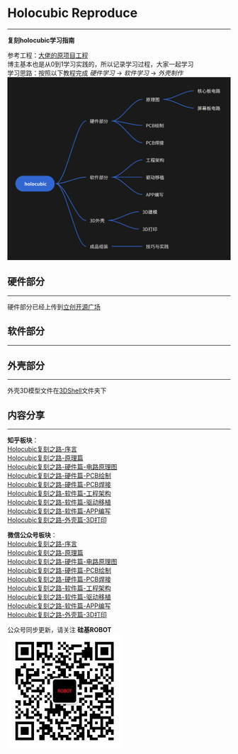 # Holocubic Reproduce
---
**复刻holocubic学习指南**  

参考工程：[大佬的原项目工程](https://github.com/peng-zhihui/HoloCubic)  
博主基本也是从0到1学习实践的，所以记录学习过程，大家一起学习  
学习思路：按照以下教程完成 *硬件学习* -> *软件学习* -> *外壳制作*    
![](resources/学习路线图.png)

## 硬件部分
---  
硬件部分已经上传到[立创开源广场](https://oshwhub.com/will.wan/holocubic)

## 软件部分
---

## 外壳部分
---
外壳3D模型文件在[3DShell](./3DShell)文件夹下

## 内容分享
---
**知乎板块**：  
[Holocubic复刻之路-序言](https://zhuanlan.zhihu.com/p/667687467)  
[Holocubic复刻之路-原理篇](https://zhuanlan.zhihu.com/p/668107235)  
[Holocubic复刻之路-硬件篇-电路原理图](https://zhuanlan.zhihu.com/p/668943131)  
[Holocubic复刻之路-硬件篇-PCB绘制](https://zhuanlan.zhihu.com/p/669356547)  
[Holocubic复刻之路-硬件篇-PCB焊接](https://zhuanlan.zhihu.com/p/669744283)  
[Holocubic复刻之路-软件篇-工程架构](https://zhuanlan.zhihu.com/p/670184699)  
[Holocubic复刻之路-软件篇-驱动移植](https://zhuanlan.zhihu.com/p/670385330)  
[Holocubic复刻之路-软件篇-APP编写](https://zhuanlan.zhihu.com/p/670804613)  
[Holocubic复刻之路-外壳篇-3D打印](https://zhuanlan.zhihu.com/p/671441116)  

**微信公众号板块**：  
[Holocubic复刻之路-序言](https://mp.weixin.qq.com/s/g9OoGMnk5hJdyEyZY1zoVg)  
[Holocubic复刻之路-原理篇](https://mp.weixin.qq.com/s/hCcCmEE-HVDEflkmTs4eXQ)  
[Holocubic复刻之路-硬件篇-电路原理图](https://mp.weixin.qq.com/s/9BZ2hZZiAkcib54U-MHgQA)  
[Holocubic复刻之路-硬件篇-PCB绘制](https://mp.weixin.qq.com/s/UG-cqXRy1sHwRkdve2HKiw)  
[Holocubic复刻之路-硬件篇-PCB焊接](https://mp.weixin.qq.com/s/iGqCdDKC1GpauwrAINV9UA)  
[Holocubic复刻之路-软件篇-工程架构](https://mp.weixin.qq.com/s/_jIpUm0_Vr3VP4WGBFgyiw)  
[Holocubic复刻之路-软件篇-驱动移植](https://mp.weixin.qq.com/s/LPaq20nl86-nybf8BDHKPg)  
[Holocubic复刻之路-软件篇-APP编写](https://mp.weixin.qq.com/s/clkCv0ckISnppMRNjqzFOA)  
[Holocubic复刻之路-外壳篇-3D打印](https://mp.weixin.qq.com/s/eF_fNTJvMFr8hR-gaSXPrQ)

公众号同步更新，请关注 **硅基ROBOT**  
![](resources/硅基ROBOT-8cm.jpg)
